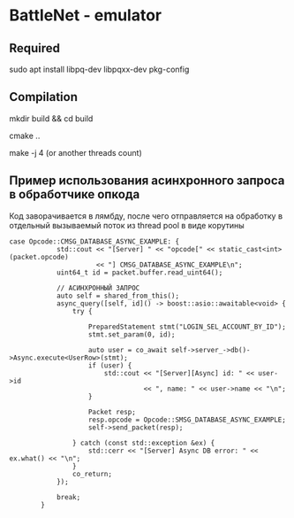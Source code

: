 # BattleNet - emulator

## Required

sudo apt install libpq-dev libpqxx-dev pkg-config


## Compilation

mkdir build && cd build

cmake ..

make -j 4             (or another threads count)

## Пример использования асинхронного запроса в обработчике опкода

Код заворачивается в лямбду, после чего отправляется на обработку в отдельный вызываемый поток из thread pool в виде корутины

```
case Opcode::CMSG_DATABASE_ASYNC_EXAMPLE: {
            std::cout << "[Server] " << "opcode[" << static_cast<int>(packet.opcode)
                      << "] CMSG_DATABASE_ASYNC_EXAMPLE\n";
            uint64_t id = packet.buffer.read_uint64();

            // АСИНХРОННЫЙ ЗАПРОС
            auto self = shared_from_this();
            async_query([self, id]() -> boost::asio::awaitable<void> {
                try {

                    PreparedStatement stmt("LOGIN_SEL_ACCOUNT_BY_ID");
                    stmt.set_param(0, id);

                    auto user = co_await self->server_->db()->Async.execute<UserRow>(stmt);
                    if (user) {
                        std::cout << "[Server][Async] id: " << user->id
                                  << ", name: " << user->name << "\n";
                    }

                    Packet resp;
                    resp.opcode = Opcode::SMSG_DATABASE_ASYNC_EXAMPLE;
                    self->send_packet(resp);

                } catch (const std::exception &ex) {
                    std::cerr << "[Server] Async DB error: " << ex.what() << "\n";
                }
                co_return;
            });

            break;
        }
```

